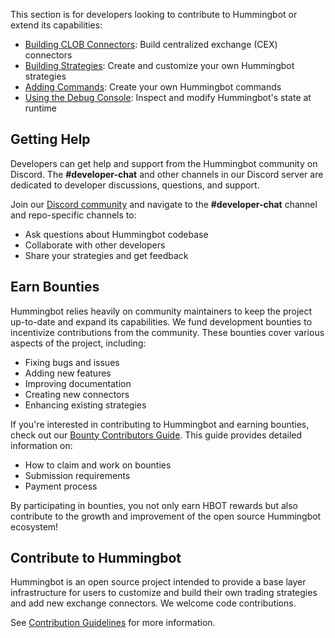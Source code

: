 This section is for developers looking to contribute to Hummingbot or extend its capabilities:

* [Building CLOB Connectors](/developers/connectors): Build centralized exchange (CEX) connectors
* [Building Strategies](/developers/strategies): Create and customize your own Hummingbot strategies
* [Adding Commands](/developers/commands): Create your own Hummingbot commands
* [Using the Debug Console](/developers/debug): Inspect and modify Hummingbot's state at runtime

## Getting Help

Developers can get help and support from the Hummingbot community on Discord. The **#developer-chat** and other channels in our Discord server are dedicated to developer discussions, questions, and support.

Join our [Discord community](https://discord.gg/hummingbot) and navigate to the **#developer-chat** channel and repo-specific channels to:

- Ask questions about Hummingbot codebase
- Collaborate with other developers
- Share your strategies and get feedback

## Earn Bounties

Hummingbot relies heavily on community maintainers to keep the project up-to-date and expand its capabilities. We fund development bounties to incentivize contributions from the community. These bounties cover various aspects of the project, including:

- Fixing bugs and issues
- Adding new features
- Improving documentation
- Creating new connectors
- Enhancing existing strategies

If you're interested in contributing to Hummingbot and earning bounties, check out our [Bounty Contributors Guide](/bounties/contributors/). This guide provides detailed information on:

- How to claim and work on bounties
- Submission requirements
- Payment process

By participating in bounties, you not only earn HBOT rewards but also contribute to the growth and improvement of the open source Hummingbot ecosystem!

## Contribute to Hummingbot

Hummingbot is an open source project intended to provide a base layer infrastructure for users to customize and build their own trading strategies and add new exchange connectors. We welcome code contributions. 

See [Contribution Guidelines](/developers/contributions) for more information.

